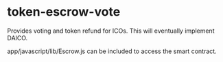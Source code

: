# token-escrow-vote

Provides voting and token refund for ICOs. This will eventually implement DAICO.


app/javascript/lib/Escrow.js can be included to access the smart contract.
